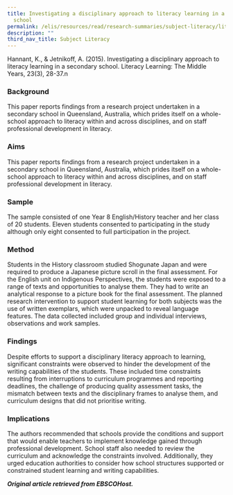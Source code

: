 ```yaml
---
title: Investigating a disciplinary approach to literacy learning in a secondary
  school
permalink: /elis/resources/read/research-summaries/subject-literacy/literacy-learning-in-a-secondary-school/
description: ""
third_nav_title: Subject Literacy
---
```

Hannant, K., & Jetnikoff, A. (2015). Investigating a disciplinary approach to literacy learning in a secondary school. Literacy Learning: The Middle Years, 23(3), 28-37.n

### Background

This paper reports findings from a research project undertaken in a secondary school in Queensland, Australia, which prides itself on a whole-school approach to literacy within and across disciplines, and on staff professional development in literacy.  
  
### Aims

This paper reports findings from a research project undertaken in a secondary school in Queensland, Australia, which prides itself on a whole-school approach to literacy within and across disciplines, and on staff professional development in literacy.  
  
### Sample

The sample consisted of one Year 8 English/History teacher and her class of 20 students. Eleven students consented to participating in the study although only eight consented to full participation in the project.  
  
### Method

Students in the History classroom studied Shogunate Japan and were required to produce a Japanese picture scroll in the final assessment. For the English unit on Indigenous Perspectives, the students were exposed to a range of texts and opportunities to analyse them. They had to write an analytical response to a picture book for the final assessment. The planned research intervention to support student learning for both subjects was the use of written exemplars, which were unpacked to reveal language features. The data collected included group and individual interviews, observations and work samples.  
  
### Findings

Despite efforts to support a disciplinary literacy approach to learning, significant constraints were observed to hinder the development of the writing capabilities of the students. These included time constraints resulting from interruptions to curriculum programmes and reporting deadlines, the challenge of producing quality assessment tasks, the mismatch between texts and the disciplinary frames to analyse them, and curriculum designs that did not prioritise writing.  
  
### Implications

The authors recommended that schools provide the conditions and support that would enable teachers to implement knowledge gained through professional development. School staff also needed to review the curriculum and acknowledge the constraints involved. Additionally, they urged education authorities to consider how school structures supported or constrained student learning and writing capabilities.  
  
_**Original article retrieved from EBSCOHost.**_ 

